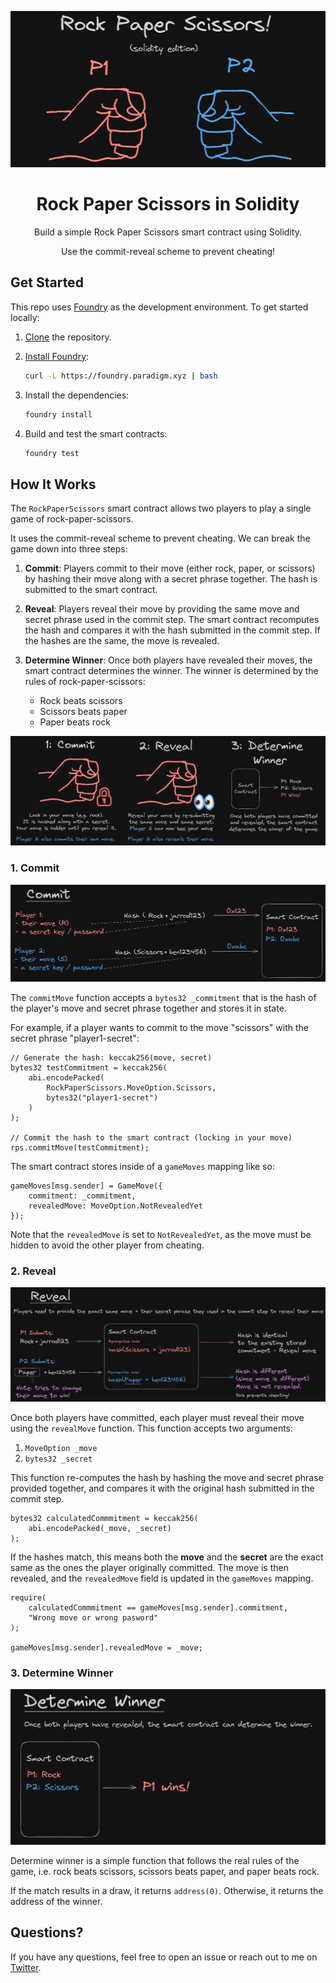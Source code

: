 <p align="center">
  <img src="./screenshots/hero.png" alt="hero rock-paper-scissors image" height="250px"/>
</p>

<h1 align="center">
  Rock Paper Scissors in Solidity
</h1>

<p align="center">
  Build a simple Rock Paper Scissors smart contract using Solidity.
</p>

<p align="center">
  Use the commit-reveal scheme to prevent cheating!
</p>



## Get Started

This repo uses [Foundry](https://github.com/foundry-rs/foundry) as the development environment. To get started locally:

1. [Clone](https://docs.github.com/en/repositories/creating-and-managing-repositories/cloning-a-repository) the repository.

2. [Install Foundry](https://book.getfoundry.sh/getting-started/installation):

    ```bash
    curl -L https://foundry.paradigm.xyz | bash
    ```

3. Install the dependencies:

    ```bash
    foundry install
    ```

4. Build and test the smart contracts:
    
    ```bash
    foundry test
    ```

## How It Works

The `RockPaperScissors` smart contract allows two players to play a single game of rock-paper-scissors.

It uses the commit-reveal scheme to prevent cheating. We can break the game down into three steps:

1. **Commit**: Players commit to their move (either rock, paper, or scissors) by hashing their move along with a secret phrase together. The hash is submitted to the smart contract.

2. **Reveal**: Players reveal their move by providing the same move and secret phrase used in the commit step. The smart contract recomputes the hash and compares it with the hash submitted in the commit step. If the hashes are the same, the move is revealed.

3. **Determine Winner**: Once both players have revealed their moves, the smart contract determines the winner. The winner is determined by the rules of rock-paper-scissors:

    - Rock beats scissors
    - Scissors beats paper
    - Paper beats rock

![Rock paper scissors game flow](./screenshots/flow.png)

### 1. Commit

![Rock paper scissors commit](./screenshots/commit.png)

The `commitMove` function accepts a `bytes32 _commitment` that is the hash of the player's move and secret phrase together and stores it in state.

For example, if a player wants to commit to the move "scissors" with the secret phrase "player1-secret":

```solidity
// Generate the hash: keccak256(move, secret)
bytes32 testCommitment = keccak256(
    abi.encodePacked(
        RockPaperScissors.MoveOption.Scissors,
        bytes32("player1-secret")
    )
);

// Commit the hash to the smart contract (locking in your move)
rps.commitMove(testCommitment);
```

The smart contract stores inside of a `gameMoves` mapping like so:

```solidity
gameMoves[msg.sender] = GameMove({
    commitment: _commitment,
    revealedMove: MoveOption.NotRevealedYet
});
```

Note that the `revealedMove` is set to `NotRevealedYet`, as the move must be hidden to avoid the other player from cheating.

### 2. Reveal

![Rock paper scissors reveal](./screenshots/reveal.png)

Once both players have committed, each player must reveal their move using the `revealMove` function. This function accepts two arguments:
1. `MoveOption _move`
2. `bytes32 _secret`

This function re-computes the hash by hashing the move and secret phrase provided together, and compares it with the original hash submitted in the commit step.

```solidity
bytes32 calculatedCommmitment = keccak256(
    abi.encodePacked(_move, _secret)
);
```

If the hashes match, this means both the **move** and the **secret** are the exact same as the ones the player originally committed. The move is then revealed, and the `revealedMove` field is updated in the `gameMoves` mapping.

```solidity
require(
    calculatedCommmitment == gameMoves[msg.sender].commitment,
    "Wrong move or wrong pasword"
);

gameMoves[msg.sender].revealedMove = _move;
```

### 3. Determine Winner

![Rock paper scissors determine winner](./screenshots/determine-winner.png)

Determine winner is a simple function that follows the real rules of the game, i.e. rock beats scissors, scissors beats paper, and paper beats rock.

If the match results in a draw, it returns `address(0)`. Otherwise, it returns the address of the winner.


## Questions?

If you have any questions, feel free to open an issue or reach out to me on [Twitter](https://twitter.com/jarrodwattsdev).